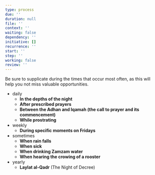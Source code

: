 ```yaml
---
type: process
due: ''
duration: null
file: ''
context: ''
waiting: false
dependency: ''
initiative: []
recurrence: ''
start: ''
step: ''
working: false
review: ''
---
```


Be sure to supplicate during the times that occur most often, as this will help you not miss valuable opportunities.

* daily
	* **In the depths of the night**
	* **After prescribed prayers**
	* **Between the Adhan and Iqamah (the call to prayer and its commencement)**
	* **While prostrating**
* weekly
	* **During specific moments on Fridays**
* sometimes
	* **When rain falls**
	* **When sick**
	* **When drinking Zamzam water**
	* **When hearing the crowing of a rooster**
* yearly
	* **Laylat al-Qadr** (The Night of Decree)
